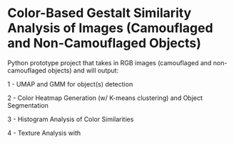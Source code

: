 # Color-Based Gestalt Similarity Analysis of Images (Camouflaged and Non-Camouflaged Objects)

Python prototype project that takes in RGB images (camouflaged and non-camouflaged objects) and will output:

  1 - UMAP and GMM for object(s) detection

  2 - Color Heatmap Generation (w/ K-means clustering) and Object Segmentation

  3 - Histogram Analysis of Color Similarities

  4 - Texture Analysis with <???>

